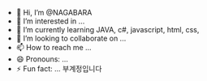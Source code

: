 - 👋 Hi, I’m @NAGABARA
- 👀 I’m interested in ...
- 🌱 I’m currently learning JAVA, c#, javascript, html, css, 
- 💞️ I’m looking to collaborate on ...
- 📫 How to reach me ...
- 😄 Pronouns: ...
- ⚡ Fun fact: ...
부계정입니다 
<!---
NAGABARA/NAGABARA is a ✨ special ✨ repository because its `README.md` (this file) appears on your GitHub profile.
You can click the Preview link to take a look at your changes.
--->
